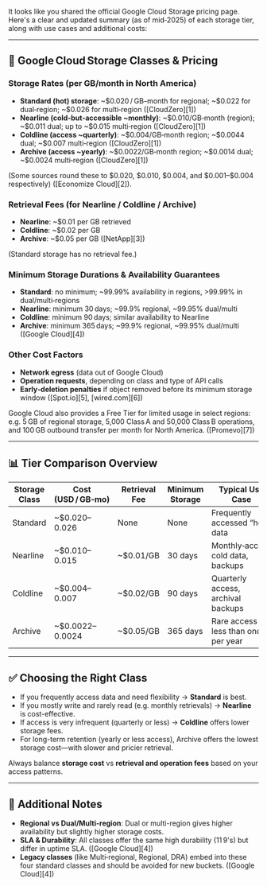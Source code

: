 It looks like you shared the official Google Cloud Storage pricing page. Here's a clear and updated summary (as of mid‑2025) of each storage tier, along with use cases and additional costs:

---

## 🧺 Google Cloud Storage Classes & Pricing

### Storage Rates (per GB/month in North America)

* **Standard (hot) storage**: \~\$0.020 / GB–month for regional; \~\$0.022 for dual‑region; \~\$0.026 for multi‑region ([CloudZero][1])
* **Nearline (cold‑but‑accessible \~monthly)**: \~\$0.010/GB‑month (region); \~\$0.011 dual; up to \~\$0.015 multi‑region ([CloudZero][1])
* **Coldline (access \~quarterly)**: \~\$0.004/GB‑month region; \~\$0.0044 dual; \~\$0.007 multi‑region ([CloudZero][1])
* **Archive (access \~yearly)**: \~\$0.0022/GB‑month region; \~\$0.0014 dual; \~\$0.0024 multi‑region ([CloudZero][1])

(Some sources round these to \$0.020, \$0.010, \$0.004, and \$0.001–\$0.004 respectively) ([Economize Cloud][2]).

### Retrieval Fees (for Nearline / Coldline / Archive)

* **Nearline**: \~\$0.01 per GB retrieved
* **Coldline**: \~\$0.02 per GB
* **Archive**: \~\$0.05 per GB ([NetApp][3])

(Standard storage has no retrieval fee.)

### Minimum Storage Durations & Availability Guarantees

* **Standard**: no minimum; \~99.99% availability in regions, >99.99% in dual/multi‑regions
* **Nearline**: minimum 30 days; \~99.9% regional, \~99.95% dual/multi
* **Coldline**: minimum 90 days; similar availability to Nearline
* **Archive**: minimum 365 days; \~99.9% regional, \~99.95% dual/multi ([Google Cloud][4])

### Other Cost Factors

* **Network egress** (data out of Google Cloud)
* **Operation requests**, depending on class and type of API calls
* **Early‑deletion penalties** if object removed before its minimum storage window ([Spot.io][5], [wired.com][6])

Google Cloud also provides a Free Tier for limited usage in select regions: e.g. 5 GB of regional storage, 5,000 Class A and 50,000 Class B operations, and 100 GB outbound transfer per month for North America. ([Promevo][7])

---

## 📊 Tier Comparison Overview

| **Storage Class** | **Cost (USD / GB‑mo)** | **Retrieval Fee** | **Minimum Storage** | **Typical Use Case**                |
| ----------------- | ---------------------- | ----------------- | ------------------- | ----------------------------------- |
| Standard          | \~\$0.020–0.026        | None              | None                | Frequently accessed “hot” data      |
| Nearline          | \~\$0.010–0.015        | \~\$0.01/GB       | 30 days             | Monthly‑access cold data, backups   |
| Coldline          | \~\$0.004–0.007        | \~\$0.02/GB       | 90 days             | Quarterly access, archival backups  |
| Archive           | \~\$0.0022–0.0024      | \~\$0.05/GB       | 365 days            | Rare access less than once per year |

---

## ✅ Choosing the Right Class

* If you frequently access data and need flexibility → **Standard** is best.
* If you mostly write and rarely read (e.g. monthly retrievals) → **Nearline** is cost-effective.
* If access is very infrequent (quarterly or less) → **Coldline** offers lower storage fees.
* For long-term retention (yearly or less access), Archive offers the lowest storage cost—with slower and pricier retrieval.

Always balance **storage cost** vs **retrieval and operation fees** based on your access patterns.

---

## 📌 Additional Notes

* **Regional vs Dual/Multi-region**: Dual or multi-region gives higher availability but slightly higher storage costs.
* **SLA & Durability**: All classes offer the same high durability (11 9's) but differ in uptime SLA. ([Google Cloud][4])
* **Legacy classes** (like Multi‑regional, Regional, DRA) embed into these four standard classes and should be avoided for new buckets. ([Google Cloud][4])
